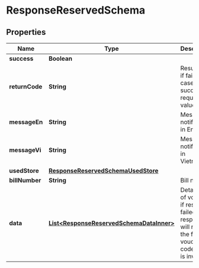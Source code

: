 

# ResponseReservedSchema


## Properties

| Name | Type | Description | Notes |
|------------ | ------------- | ------------- | -------------|
|**success** | **Boolean** |  |  [optional] |
|**returnCode** | **String** | Result code if failed. In case of successful request: value is null |  [optional] |
|**messageEn** | **String** | Message notification in English |  [optional] |
|**messageVi** | **String** | Message notification in Vietnamese |  [optional] |
|**usedStore** | [**ResponseReservedSchemaUsedStore**](ResponseReservedSchemaUsedStore.md) |  |  [optional] |
|**billNumber** | **String** | Bill number |  [optional] |
|**data** | [**List&lt;ResponseReservedSchemaDataInner&gt;**](ResponseReservedSchemaDataInner.md) | Detail items of voucher, if result is failed, response will return the first voucher code which is invalid |  [optional] |



